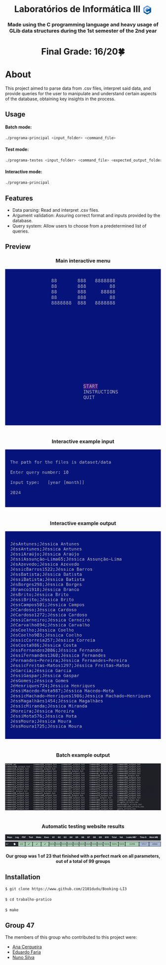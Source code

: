 <h1 align="center">Laboratórios de Informática III <img align="center" src="https://github.com/devicons/devicon/blob/master/icons/c/c-original.svg" target="_blank" title="C" alt="C" width="30" height="30"/></h1>

<h3 align="center"> Made using the C programming language and heavy usage of GLib data structures during the 1st semester of the 2nd year</h3> 

<h1 align="center">Final Grade: 16/20🍀</h1>

<h1>About</h1> 
This project aimed to parse data from .csv files, interpret said data, and provide queries for the user to manipulate and understand certain aspects of the database, obtaining key insights in the process.

## Usage
#### Batch mode: 
```bash
./programa-principal <input_folder> <command_file>
```
#### Test mode: 
```bash
./programa-testes <input_folder> <command_file> <expected_output_folder>
```
#### Interactive mode: 
```bash
./programa-principal
```

<h2>Features</h2>
    <ul>
        <li>Data parsing: Read and interpret .csv files.</li>
        <li>Argument validation: Assuring correct format and inputs provided by the database.</li>
        <li>Query system: Allow users to choose from a predetermined list of queries.</li>
    </ul>

## Preview

<h3 align="center"> Main interactive menu</h3> 

![Main Menu](ReadMe_Photos/Interactive_Menu_Screen.png)

#

<h3 align="center"> Interactive example input</h3> 

![Input](ReadMe_Photos/Interactive_Example_Input.png)

#

<h3 align="center"> Interactive example output</h3> 

![Output](ReadMe_Photos/Interactive_Example_Output.png)

#

<h3 align="center"> Batch example output</h3> 

![Batch Mode Output](ReadMe_Photos/Batch_Mode_Output.png)

#

<h3 align="center"> Automatic testing website results</h3> 

![Automatic Testing Result](ReadMe_Photos/Automatic_Testing_Result.png)
![Automatic Testing Information](ReadMe_Photos/Automatic_Testing_Information.png)

<h4 align="center">Our group was 1 of 23 that finished with a perfect mark on all parameters, out of a total of 99 groups</h4> 



<h2>Installation</h2>

```bash
$ git clone https://www.github.com/2101dudu/Booking-LI3

$ cd trabalho-pratico

$ make
```

## Group 47
The members of this group who contributed to this project were:
- <a href="https://www.github.com/Cerqueira025">Ana Cerqueira</a>
- <a href="https://www.github.com/2101dudu">Eduardo Faria</a>
- <a href="https://www.github.com/NunoMRS7">Nuno Silva</a>

